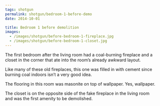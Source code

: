 ```yaml
---
tags: shotgun
permalink: shotgun/bedroom-1-before-demo
date: 2014-10-01

title: Bedroom 1 before demolition
images:
  - /images/shotgun/before-bedroom-1-fireplace.jpg
  - /images/shotgun/before-bedroom-1-closet.jpg
---
```

The first bedroom after the living room had a coal-burning fireplace and a closet in the corner that ate into the room’s already awkward layout.

Like many of these old fireplaces, this one was filled in with cement since burning coal indoors isn’t a very good idea. 

The flooring in this room was masonite on top of wallpaper. Yes, wallpaper.

The closet is on the opposite side of the fake fireplace in the living room and was the first amenity to be demolished.